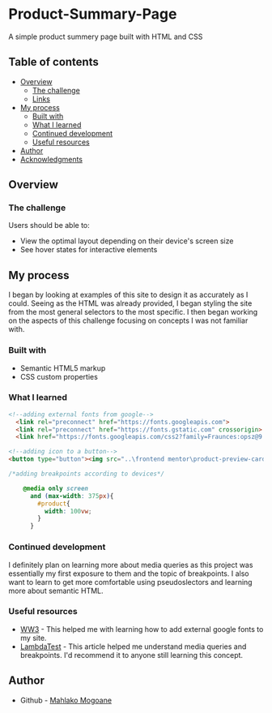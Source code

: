 # Product-Summary-Page
 A simple product summery page built with HTML and CSS

## Table of contents

- [Overview](#overview)
  - [The challenge](#the-challenge)
  - [Links](#links)
- [My process](#my-process)
  - [Built with](#built-with)
  - [What I learned](#what-i-learned)
  - [Continued development](#continued-development)
  - [Useful resources](#useful-resources)
- [Author](#author)
- [Acknowledgments](#acknowledgments)


## Overview

### The challenge

Users should be able to:

- View the optimal layout depending on their device's screen size
- See hover states for interactive elements

## My process
I began by looking at examples of this site to design it as accurately as I could. 
Seeing as the HTML was already provided, I began styling the site from the most general selectors to the most specific.
I then began working on the aspects of this challenge focusing on concepts I was not familiar with.

### Built with

- Semantic HTML5 markup
- CSS custom properties

### What I learned

```html
<!--adding external fonts from google-->
  <link rel="preconnect" href="https://fonts.googleapis.com">
  <link rel="preconnect" href="https://fonts.gstatic.com" crossorigin>
  <link href="https://fonts.googleapis.com/css2?family=Fraunces:opsz@9..144&family=Montserrat&display=swap" rel="stylesheet">

<!--adding icon to a button-->
<button type="button"><img src="..\frontend mentor\product-preview-card-component-main\images\icon-cart.svg"> Add to Cart</button>
```
```css
/*adding breakpoints according to devices*/

    @media only screen
      and (max-width: 375px){
        #product{
          width: 100vw;
        }
      }
```

### Continued development

I definitely plan on learning more about media queries as this project was essentially my first exposure to them and the topic of breakpoints. I also want to learn to get more comfortable using pseudoslectors and learning more about semantic HTML.


### Useful resources

- [WW3](https://www.w3schools.com/css/css_font_google.asp) - This helped me with learning how to add external google fonts to my site. 
- [LambdaTest](https://www.lambdatest.com/blog/css-media-queries-for-responsive-design/) - This article helped me understand media queries and breakpoints. I'd recommend it to anyone still learning this concept.

## Author

- Github - [Mahlako Mogoane](https://www.your-site.com)
